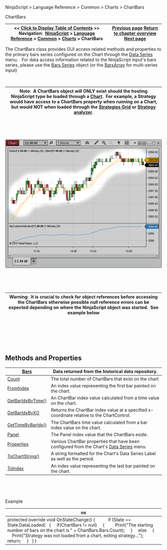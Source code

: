 ﻿


NinjaScript \> Language Reference \> Common \> Charts \> ChartBars






















ChartBars







| \<\< [Click to Display Table of Contents](chartbars.md) \>\> **Navigation:**     [NinjaScript](ninjascript-1.md) \> [Language Reference](language_reference_wip-1.md) \> [Common](common-1.md) \> [Charts](chart-1.md) \> ChartBars | [Previous page](chart-1.md) [Return to chapter overview](chart-1.md) [Next page](chartbars_bars-1.md) |
| --- | --- |











The ChartBars class provides GUI access related methods and properties to the primary bars series configured on the Chart through the [Data Series](working_with_price_data-1.md) menu.   For data access information related to the NinjaScript input's bars series, please use the [Bars Series](bars-1.md) object (or the [BarsArray](barsarray-1.md) for multi\-series input)


 




| Note:  A ChartBars object will ONLY exist should the hosting NinjaScript type be loaded through a [Chart](chart-1.md).  For example, a Strategy would have access to a ChartBars property when running on a Chart, but would NOT when loaded through the [Strategies Grid](strategies_tab2.md) or [Strategy analyzer](strategy_analyzer-1.md). |
| --- |



 


 


![ChartBars](chartbars.png)


 


 




| Warning:  It is crucial to check for object references before accessing the ChartBars otherwise possible null reference errors can be expected depending on where the NinjaScript object was started.  See example below |
| --- |



 


 


 


## Methods and Properties




| [Bars](chartbars_bars-1.md) | Data returned from the historical data repository. |
| --- | --- |
| [Count](chartbars_count-1.md) | The total number of ChartBars that exist on the chart |
| [FromIndex](chartbars_fromindex-1.md) | An index value representing the first bar painted on the chart. |
| [GetBarIdxByTime()](chartbars_getbaridxbytime-1.md) | An ChartBar index value calculated from a time value on the chart. |
| [GetBarIdxByX()](chartbars_getbaridxbyx-1.md) | Returns the ChartBar index value at a specified x\-coordinate relative to the ChartControl. |
| [GetTimeByBarIdx()](chartbars_gettimebybaridx-1.md) | The ChartBars time value calculated from a bar index value on the chart. |
| [Panel](chartbars_panel-1.md) | The Panel index value that the ChartBars eside. |
| [Properties](chartbars_properties-1.md) | Various ChartBar properties that have been configured from the Chart's [Data Series](working_with_price_data-1.md) menu. |
| [ToChartString()](chartbars_tochartstring()-1.md) | A string formatted for the Chart's Data Series Label as well as the period. |
| [ToIndex](chartbars_toindex-1.md) | An index value representing the last bar painted on the chart. |



 


 


Example




| ns |
| --- |
| protected override void OnStateChange() {             if (State \=\= State.DataLoaded)    {      if(ChartBars !\= null)      {          Print("The starting number of bars on the chart is " \+ ChartBars.Bars.Count);      }      else       {          Print("Strategy was not loaded from a chart, exiting strategy...");          return;      }    } } |









